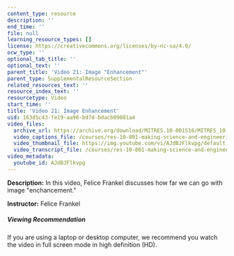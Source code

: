 ```yaml
---
content_type: resource
description: ''
end_time: ''
file: null
learning_resource_types: []
license: https://creativecommons.org/licenses/by-nc-sa/4.0/
ocw_type: ''
optional_tab_title: ''
optional_text: ''
parent_title: 'Video 21: Image "Enhancement"'
parent_type: SupplementalResourceSection
related_resources_text: ''
resource_index_text: ''
resourcetype: Video
start_time: ''
title: 'Video 21: Image Enhancement'
uid: 163d5c43-fe19-aa96-bd7d-bdacb09081a4
video_files:
  archive_url: https://archive.org/download/MITRES.10-001S16/MITRES_10-001S16_Track26_300k.mp4
  video_captions_file: /courses/res-10-001-making-science-and-engineering-pictures-a-practical-guide-to-presenting-your-work-spring-2016/8899732f57525445b3f9d46bd4f0e682_AJdBJFlkvpg.vtt
  video_thumbnail_file: https://img.youtube.com/vi/AJdBJFlkvpg/default.jpg
  video_transcript_file: /courses/res-10-001-making-science-and-engineering-pictures-a-practical-guide-to-presenting-your-work-spring-2016/bb620a4215d3b7aa33cd89cf04062bc4_AJdBJFlkvpg.pdf
video_metadata:
  youtube_id: AJdBJFlkvpg
---
```


**Description:** In this video, Felice Frankel discusses how far we can go with image "enchancement."

**Instructor:** Felice Frankel

##### Viewing Recommendation

If you are using a laptop or desktop computer, we recommend you watch the video in full screen mode in high definition (HD).

